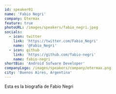 ```yaml
---
id: speaker01
name: 'Fabio Negri'
company: Etermax
feature: true
photoURL: /images/speakers/fabio_negri.jpeg
socials:
  - icon: twitter
    link: 'https://twitter.com/Fabio_Negri'
    name: '@Fabio_Negri'
  - icon: github
    link: 'https://github.com/fabio-negri'
    name: fabio-negri
shortBio: 'Android Sofware Developer'
companyLogo: /images/speakers/company/etermax.png
city: 'Buenos Aires, Argentina'
---
```


Esta es la biografía de Fabio Negri
